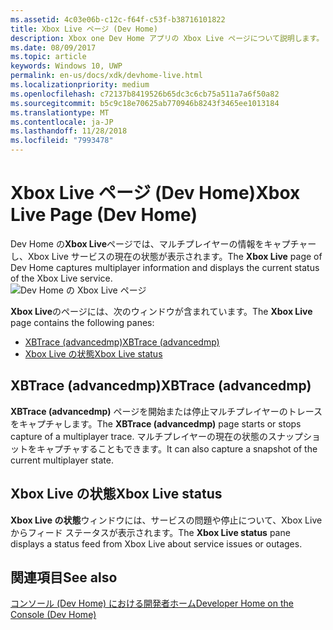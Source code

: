 ```yaml
---
ms.assetid: 4c03e06b-c12c-f64f-c53f-b38716101822
title: Xbox Live ページ (Dev Home)
description: Xbox one Dev Home アプリの Xbox Live ページについて説明します。
ms.date: 08/09/2017
ms.topic: article
keywords: Windows 10, UWP
permalink: en-us/docs/xdk/devhome-live.html
ms.localizationpriority: medium
ms.openlocfilehash: c72137b8419526b65dc3c6cb75a511a7a6f50a82
ms.sourcegitcommit: b5c9c18e70625ab770946b8243f3465ee1013184
ms.translationtype: MT
ms.contentlocale: ja-JP
ms.lasthandoff: 11/28/2018
ms.locfileid: "7993478"
---
```

# <a name="xbox-live-page-dev-home"></a><span data-ttu-id="19a0d-104">Xbox Live ページ (Dev Home)</span><span class="sxs-lookup"><span data-stu-id="19a0d-104">Xbox Live Page (Dev Home)</span></span>
   
  
<span data-ttu-id="19a0d-105">Dev Home の**Xbox Live**ページでは、マルチプレイヤーの情報をキャプチャーし、Xbox Live サービスの現在の状態が表示されます。</span><span class="sxs-lookup"><span data-stu-id="19a0d-105">The **Xbox Live** page of Dev Home captures multiplayer information and displays the current status of the Xbox Live service.</span></span>   
 ![Dev Home の Xbox Live ページ](images/devhome_live.png)   
  
<span data-ttu-id="19a0d-107">**Xbox Live**のページには、次のウィンドウが含まれています。</span><span class="sxs-lookup"><span data-stu-id="19a0d-107">The **Xbox Live** page contains the following panes:</span></span>   
 
   *  [<span data-ttu-id="19a0d-108">XBTrace (advancedmp)</span><span class="sxs-lookup"><span data-stu-id="19a0d-108">XBTrace (advancedmp)</span></span>](#ID4EPB)  
   *  [<span data-ttu-id="19a0d-109">Xbox Live の状態</span><span class="sxs-lookup"><span data-stu-id="19a0d-109">Xbox Live status</span></span>](#ID4E3B)  

 
<a id="ID4EPB"></a>

   

## <a name="xbtrace-advancedmp"></a><span data-ttu-id="19a0d-110">XBTrace (advancedmp)</span><span class="sxs-lookup"><span data-stu-id="19a0d-110">XBTrace (advancedmp)</span></span>  
   
  
<span data-ttu-id="19a0d-111">**XBTrace (advancedmp)** ページを開始または停止マルチプレイヤーのトレースをキャプチャします。</span><span class="sxs-lookup"><span data-stu-id="19a0d-111">The **XBTrace (advancedmp)** page starts or stops capture of a multiplayer trace.</span></span> <span data-ttu-id="19a0d-112">マルチプレイヤーの現在の状態のスナップショットをキャプチャすることもできます。</span><span class="sxs-lookup"><span data-stu-id="19a0d-112">It can also capture a snapshot of the current multiplayer state.</span></span>   
  
<a id="ID4E3B"></a>

   

## <a name="xbox-live-status"></a><span data-ttu-id="19a0d-113">Xbox Live の状態</span><span class="sxs-lookup"><span data-stu-id="19a0d-113">Xbox Live status</span></span>  
   
  
<span data-ttu-id="19a0d-114">**Xbox Live の状態**ウィンドウには、サービスの問題や停止について、Xbox Live からフィード ステータスが表示されます。</span><span class="sxs-lookup"><span data-stu-id="19a0d-114">The **Xbox Live status** pane displays a status feed from Xbox Live about service issues or outages.</span></span>   
  
<a id="ID4EPC"></a>

   

## <a name="see-also"></a><span data-ttu-id="19a0d-115">関連項目</span><span class="sxs-lookup"><span data-stu-id="19a0d-115">See also</span></span>  
 [<span data-ttu-id="19a0d-116">コンソール (Dev Home) における開発者ホーム</span><span class="sxs-lookup"><span data-stu-id="19a0d-116">Developer Home on the Console (Dev Home)</span></span>](dev-home.md)

  